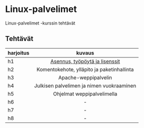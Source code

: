 # Linux-palvelimet

Linux-palvelimet -kurssin tehtävät

## Tehtävät

| harjoitus |                   kuvaus                   |
| --------- | :----------------------------------------: |
| h1        |  [Asennus, työpöytä ja lisenssit](/h1.md)  |
| h2        | Komentokehote, ylläpito ja paketinhallinta |
| h3        |            Apache-weppipalvelin            |
| h4        | Julkisen palvelimen ja nimen vuokraaminen  |
| h5        |         Ohjelmat weppipalvelimella         |
| h6        |                     -                      |
| h7        |                     -                      |
| h8        |                     -                      |
